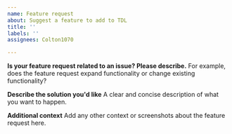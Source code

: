```yaml
---
name: Feature request
about: Suggest a feature to add to TDL
title: ''
labels: ''
assignees: Colton1070

---
```


**Is your feature request related to an issue? Please describe.**
For example, does the feature request expand functionality or change existing functionality?

**Describe the solution you'd like**
A clear and concise description of what you want to happen.

**Additional context**
Add any other context or screenshots about the feature request here.
